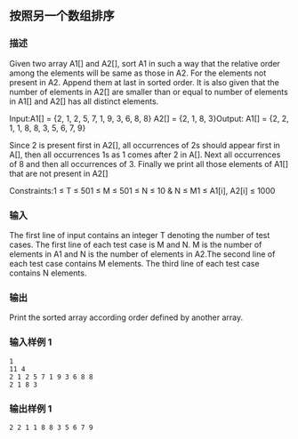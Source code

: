 ## 按照另一个数组排序

### 描述

Given two array A1[] and A2[], sort A1 in such a way that the relative order among the elements will be same as those in A2. For the elements not present in A2. Append them at last in sorted order. It is also given that the number of elements in A2[] are smaller than or equal to number of elements in A1[] and A2[] has all distinct elements.

Input:A1[] = {2, 1, 2, 5, 7, 1, 9, 3, 6, 8, 8} A2[] = {2, 1, 8, 3}Output: A1[] = {2, 2, 1, 1, 8, 8, 3, 5, 6, 7, 9}

Since 2 is present first in A2[], all occurrences of 2s should appear first in A[], then all occurrences 1s as 1 comes after 2 in A[]. Next all occurrences of 8 and then all occurrences of 3. Finally we print all those elements of A1[] that are not present in A2[]

Constraints:1 ≤ T ≤ 501 ≤ M ≤ 501 ≤ N ≤ 10 & N ≤ M1 ≤ A1[i], A2[i] ≤ 1000

### 输入

The first line of input contains an integer T denoting the number of test cases. The first line of each test case is M and N. M is the number of elements in A1 and N is the number of elements in A2.The second line of each test case contains M elements. The third line of each test case contains N elements.

### 输出

Print the sorted array according order defined by another array.

### 输入样例 1 

```
1
11 4
2 1 2 5 7 1 9 3 6 8 8
2 1 8 3
```

### 输出样例 1

```
2 2 1 1 8 8 3 5 6 7 9
```